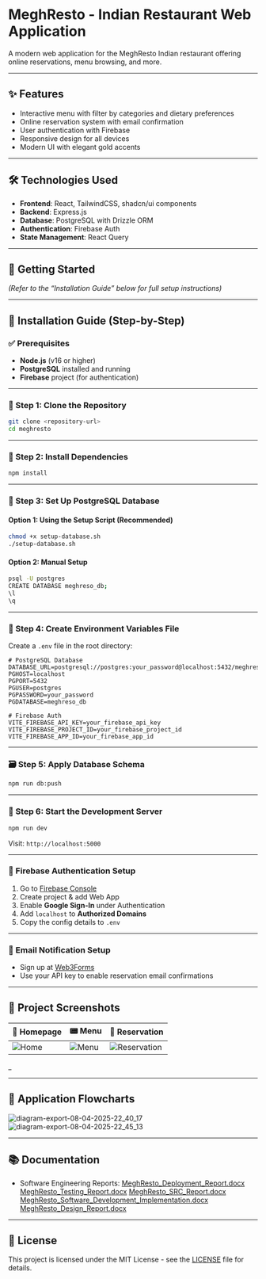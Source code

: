 # MeghResto - Indian Restaurant Web Application

A modern web application for the MeghResto Indian restaurant offering online reservations, menu browsing, and more.

---

## ✨ Features

- Interactive menu with filter by categories and dietary preferences
- Online reservation system with email confirmation
- User authentication with Firebase
- Responsive design for all devices
- Modern UI with elegant gold accents

---

## 🛠 Technologies Used

- **Frontend**: React, TailwindCSS, shadcn/ui components  
- **Backend**: Express.js  
- **Database**: PostgreSQL with Drizzle ORM  
- **Authentication**: Firebase Auth  
- **State Management**: React Query  

---

## 🚀 Getting Started

_(Refer to the “Installation Guide” below for full setup instructions)_

---

## 📆 Installation Guide (Step-by-Step)

### ✅ Prerequisites

- **Node.js** (v16 or higher)  
- **PostgreSQL** installed and running  
- **Firebase** project (for authentication)  

---

### 🧹 Step 1: Clone the Repository

```bash
git clone <repository-url>
cd meghresto
```

---

### 📅 Step 2: Install Dependencies

```bash
npm install
```

---

### 📂 Step 3: Set Up PostgreSQL Database

#### Option 1: Using the Setup Script (Recommended)

```bash
chmod +x setup-database.sh
./setup-database.sh
```

#### Option 2: Manual Setup

```bash
psql -U postgres
CREATE DATABASE meghreso_db;
\l
\q
```

---

### 🔐 Step 4: Create Environment Variables File

Create a `.env` file in the root directory:

```
# PostgreSQL Database
DATABASE_URL=postgresql://postgres:your_password@localhost:5432/meghreso_db
PGHOST=localhost
PGPORT=5432
PGUSER=postgres
PGPASSWORD=your_password
PGDATABASE=meghreso_db

# Firebase Auth
VITE_FIREBASE_API_KEY=your_firebase_api_key
VITE_FIREBASE_PROJECT_ID=your_firebase_project_id
VITE_FIREBASE_APP_ID=your_firebase_app_id
```

---

### 🗃 Step 5: Apply Database Schema

```bash
npm run db:push
```

---

### 🔄 Step 6: Start the Development Server

```bash
npm run dev
```

Visit: `http://localhost:5000`

---

### 🔐 Firebase Authentication Setup

1. Go to [Firebase Console](https://console.firebase.google.com/)
2. Create project & add Web App
3. Enable **Google Sign-In** under Authentication
4. Add `localhost` to **Authorized Domains**
5. Copy the config details to `.env`

---

### 📧 Email Notification Setup

- Sign up at [Web3Forms](https://web3forms.com/)
- Use your API key to enable reservation email confirmations

---

## 📸 Project Screenshots

| 📱 Homepage | 📟 Menu | 📅 Reservation |
|------------|--------|----------------|
| ![Home](https://github.com/user-attachments/assets/8bd8b9af-077d-4066-a8d9-38224394a5cc) | ![Menu](https://github.com/user-attachments/assets/93bd33a9-ca6b-4e56-9de3-dea810c76f40) | ![Reservation](https://github.com/user-attachments/assets/b02a05f8-4348-4516-bab1-350ba22b89e7) |
_

---

## 🔁 Application Flowcharts

![diagram-export-08-04-2025-22_40_17](https://github.com/user-attachments/assets/ba3d6042-03cb-42e9-bfd8-2f58b55fb1eb)
![diagram-export-08-04-2025-22_45_13](https://github.com/user-attachments/assets/c126cefe-347a-4ecc-93f4-127757c9fc25)

---

## 📚 Documentation 
 
- Software Engineering Reports:
[MeghResto_Deployment_Report.docx](https://github.com/user-attachments/files/19703197/MeghResto_Deployment_Report.docx)
[MeghResto_Testing_Report.docx](https://github.com/user-attachments/files/19703195/MeghResto_Testing_Report.docx)
[MeghResto_SRC_Report.docx](https://github.com/user-attachments/files/19703194/MeghResto_SRC_Report.docx)
[MeghResto_Software_Development_Implementation.docx](https://github.com/user-attachments/files/19703193/MeghResto_Software_Development_Implementation.docx)
[MeghResto_Design_Report.docx](https://github.com/user-attachments/files/19703192/MeghResto_Design_Report.docx)


---

## 🚀 License

This project is licensed under the MIT License - see the [LICENSE](LICENSE) file for details.

